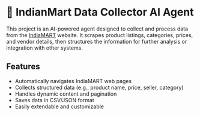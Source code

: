# 🛒 IndianMart Data Collector AI Agent

This project is an AI-powered agent designed to collect and process data from the [IndiaMART](https://www.indiamart.com/) website. It scrapes product listings, categories, prices, and vendor details, then structures the information for further analysis or integration with other systems.


## Features

-  Automatically navigates IndiaMART web pages
-  Collects structured data (e.g., product name, price, seller, category)
- Handles dynamic content and pagination
- Saves data in CSV/JSON format
-  Easily extendable and customizable

